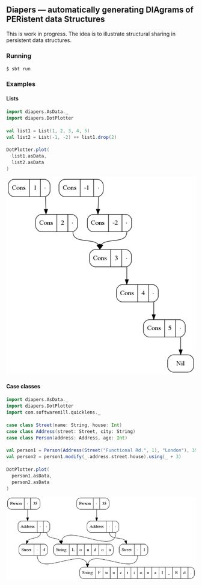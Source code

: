 ## Diapers — automatically generating DIAgrams of PERistent data Structures

This is work in progress.
The idea is to illustrate structural sharing in persistent data structures.

### Running

```shell
$ sbt run
```

### Examples

#### Lists

```scala
import diapers.AsData._
import diapers.DotPlotter

val list1 = List(1, 2, 3, 4, 5)
val list2 = List(-1, -2) ++ list1.drop(2)

DotPlotter.plot(
  list1.asData,
  list2.asData
)
```

![Lists example](example-lists.png)

#### Case classes

```scala
import diapers.AsData._
import diapers.DotPlotter
import com.softwaremill.quicklens._

case class Street(name: String, house: Int)
case class Address(street: Street, city: String)
case class Person(address: Address, age: Int)

val person1 = Person(Address(Street("Functional Rd.", 1), "London"), 35)
val person2 = person1.modify(_.address.street.house).using(_ + 3)

DotPlotter.plot(
  person1.asData,
  person2.asData
)
```

![Persons example](example-persons.png)
